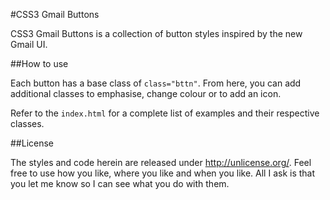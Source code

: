 #CSS3 Gmail Buttons

CSS3 Gmail Buttons is a collection of button styles inspired by the new Gmail UI.

##How to use

Each button has a base class of <code>class="bttn"</code>. From here, you can add additional classes to emphasise, change colour or to add an icon.

Refer to the <code>index.html</code> for a complete list of examples and their respective classes.

##License

The styles and code herein are released under http://unlicense.org/. Feel free to use how you like, where you like and when you like. All I ask is that you let me know so I can see what you do with them.